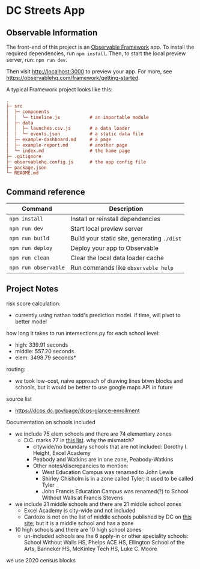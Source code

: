 # DC Streets App

## Observable Information
The front-end of this project is an [Observable Framework](https://observablehq.com/framework/) app. To install the required dependencies, run ```npm install```. Then, to start the local preview server, run: ```npm run dev```.

Then visit <http://localhost:3000> to preview your app. For more, see <https://observablehq.com/framework/getting-started>.

A typical Framework project looks like this:

```ini
.
├─ src
│  ├─ components
│  │  └─ timeline.js           # an importable module
│  ├─ data
│  │  ├─ launches.csv.js       # a data loader
│  │  └─ events.json           # a static data file
│  ├─ example-dashboard.md     # a page
│  ├─ example-report.md        # another page
│  └─ index.md                 # the home page
├─ .gitignore
├─ observablehq.config.js      # the app config file
├─ package.json
└─ README.md
```

## Command reference

| Command           | Description                                              |
| ----------------- | -------------------------------------------------------- |
| `npm install`            | Install or reinstall dependencies                        |
| `npm run dev`        | Start local preview server                               |
| `npm run build`      | Build your static site, generating `./dist`              |
| `npm run deploy`     | Deploy your app to Observable                            |
| `npm run clean`      | Clear the local data loader cache                        |
| `npm run observable` | Run commands like `observable help`                      |

## Project Notes
risk score calculation:
* currently using nathan todd's prediction model. if time, will pivot to better model

how long it takes to run intersections.py for each school level:
* high: 339.91 seconds
* middle: 557.20 seconds
* elem: 3498.79 seconds*

routing:
* we took low-cost, naive approach of drawing lines btwn blocks and schools, but it would be better to use google maps API in future

source list
* https://dcps.dc.gov/page/dcps-glance-enrollment

Documentation on schools included
* we include 75 elem schools and there are 74 elementary zones
  * D.C. marks 77 in [this list](https://enrolldcps.dc.gov/node/41). why the mismatch?
    * citywide/no boundary schools that are not included: Dorothy I. Height, Excel Academy
    * Peabody and Watkins are in one zone, Peabody-Watkins
    * Other notes/discrepancies to mention:
      * West Education Campus was renamed to John Lewis
      * Shirley Chisholm is in a zone called Tyler; it used to be called Tyler
      * John Francis Education Campus was renamed(?) to School Without Walls at Francis Stevens
* we include 21 middle schools and there are 21 middle school zones
  * Excel Academy is city-wide and not included
  * Cardozo is not on the list of middle schools published by DC on [this site](https://enrolldcps.dc.gov/node/41), but it is a middle school and has a zone
* 10 high schools and there are 10 high school zones
  * un-included schools are the 6 apply-in or other speciality schools: School Without Walls HS, Phelps ACE HS, Ellington School of the Arts, Banneker HS, McKinley Tech HS, Luke C. Moore

we use 2020 census blocks